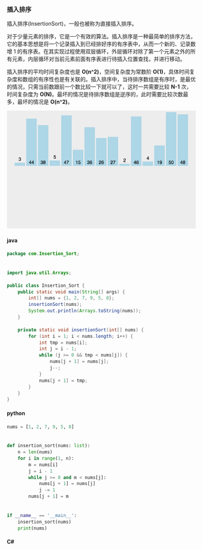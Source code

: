 ### 插入排序

插入排序(InsertionSort)，一般也被称为直接插入排序。

对于少量元素的排序，它是一个有效的算法。插入排序是一种最简单的排序方法，它的基本思想是将一个记录插入到已经排好序的有序表中，从而一个新的、记录数增 1 的有序表。在其实现过程使用双层循环，外层循环对除了第一个元素之外的所有元素，内层循环对当前元素前面有序表进行待插入位置查找，并进行移动。

插入排序的平均时间复杂度也是 **O(n^2)**，空间复杂度为常数阶 **O(1)**，具体时间复杂度和数组的有序性也是有关联的。插入排序中，当待排序数组是有序时，是最优的情况，只需当前数跟前一个数比较一下就可以了，这时一共需要比较 **N-1** 次，时间复杂度为 **O(N)**。最坏的情况是待排序数组是逆序的，此时需要比较次数最多，最坏的情况是 **O(n^2)**。

![img](README.assets/insertionSort-9226505.gif)

#### java

```java
package com.Insertion_Sort;


import java.util.Arrays;

public class Insertion_Sort {
    public static void main(String[] args) {
        int[] nums = {1, 2, 7, 9, 5, 8};
        insertionSort(nums);
        System.out.println(Arrays.toString(nums));
    }

    private static void insertionSort(int[] nums) {
        for (int i = 1; i < nums.length; i++) {
            int tmp = nums[i];
            int j = i - 1;
            while (j >= 0 && tmp < nums[j]) {
                nums[j + 1] = nums[j];
                j--;
            }
            nums[j + 1] = tmp;
        }
    }
}

```

#### python

```python
nums = [1, 2, 7, 9, 5, 8]


def insertion_sort(nums: list):
    n = len(nums)
    for i in range(1, n):
        m = nums[i]
        j = i - 1
        while j >= 0 and m < nums[j]:
            nums[j + 1] = nums[j]
            j -= 1
        nums[j + 1] = m


if __name__ == '__main__':
    insertion_sort(nums)
    print(nums)

```

#### C#

```c#
```

